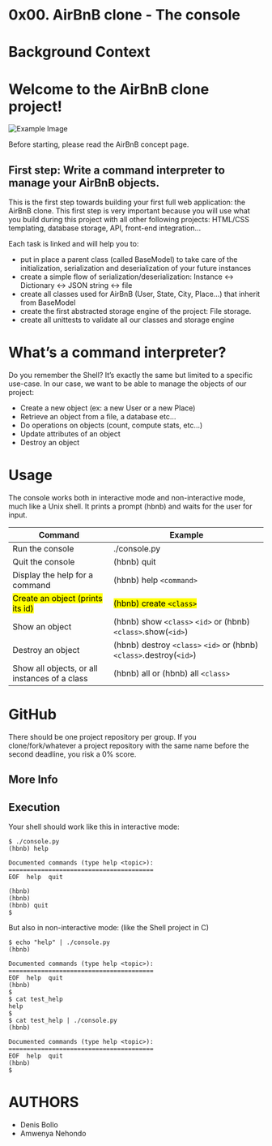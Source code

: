 # 0x00. AirBnB clone - The console
# Background Context
# Welcome to the AirBnB clone project!

![Example Image](root/Users/hp/Downloads/airbnb.png)


Before starting, please read the AirBnB concept page.
## First step: Write a command interpreter to manage your AirBnB objects.

This is the first step towards building your first full web application: the AirBnB clone. This first step is very important because you will use what you build during this project with all other following projects: HTML/CSS templating, database storage, API, front-end integration…

Each task is linked and will help you to:
* put in place a parent class (called BaseModel) to take care of the initialization, serialization and deserialization of your future instances
* create a simple flow of serialization/deserialization: Instance <-> Dictionary <-> JSON string <-> file
* create all classes used for AirBnB (User, State, City, Place…) that inherit from BaseModel
* create the first abstracted storage engine of the project: File storage.
* create all unittests to validate all our classes and storage engine
# What’s a command interpreter?
Do you remember the Shell? It’s exactly the same but limited to a specific use-case. In our case, we want to be able to manage the objects of our project:
 * Create a new object (ex: a new User or a new Place)
 * Retrieve an object from a file, a database etc…
 * Do operations on objects (count, compute stats, etc…)
 * Update attributes of an object
 * Destroy an object
# Usage
The console works both in interactive mode and non-interactive mode, much like a Unix shell. It prints a prompt (hbnb) and waits for the user for input.

| Command | Example |
| ------- | ------- |
| Run the console | ./console.py |
| Quit the console | (hbnb) quit |
| Display the help for a command | (hbnb) help `<command>` |
| <mark>Create an object (prints its id)</mark> | <mark>(hbnb) create `<class>`</mark> |
| Show an object | (hbnb) show `<class>` `<id>` or (hbnb) `<class>`.show(`<id>`) |
| Destroy an object | (hbnb) destroy `<class>` `<id>` or (hbnb) `<class>`.destroy(`<id>`) |
| Show all objects, or all instances of a class | (hbnb) all or (hbnb) all `<class>` |


# GitHub
There should be one project repository per group. If you clone/fork/whatever a project repository with the same name before the second deadline, you risk a 0% score.

## More Info
## Execution
Your shell should work like this in interactive mode:

```
$ ./console.py
(hbnb) help

Documented commands (type help <topic>):
========================================
EOF  help  quit

(hbnb) 
(hbnb) 
(hbnb) quit
$
```
But also in non-interactive mode: (like the Shell project in C)

```
$ echo "help" | ./console.py
(hbnb)

Documented commands (type help <topic>):
========================================
EOF  help  quit
(hbnb) 
$
$ cat test_help
help
$
$ cat test_help | ./console.py
(hbnb)

Documented commands (type help <topic>):
========================================
EOF  help  quit
(hbnb) 
$

```
# AUTHORS

* Denis Bollo
* Amwenya Nehondo


